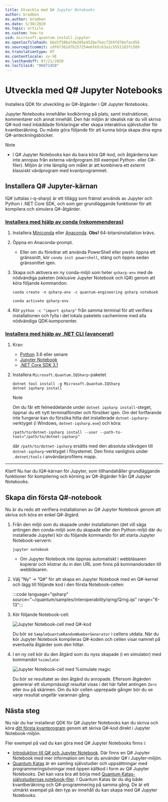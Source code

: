 ```yaml
---
title: Utveckla med Q# Jupyter Notebooks
author: bradben
ms.author: bradben
ms.date: 5/30/2020
ms.topic: article
ms.custom: how-to
uid: microsoft.quantum.install.jupyter
ms.openlocfilehash: bbd1f58ba7de205e452be7bac72b5fd78e7acd56
ms.sourcegitcommit: cdf67362d7b157254e6fe5c63a1c5551183fc589
ms.translationtype: HT
ms.contentlocale: sv-SE
ms.lasthandoff: 07/21/2020
ms.locfileid: "86871458"
---
```

# <a name="develop-with-q-jupyter-notebooks"></a>Utveckla med Q# Jupyter Notebooks

Installera QDK för utveckling av Q#-åtgärder i Q# Jupyter Notebooks.

Jupyter Notebooks innehåller kodkörning på plats, samt instruktioner, kommentarer och annat innehåll. Den här miljön är idealisk när du vill skriva Q#-kod med inbäddade förklaringar eller skapa interaktiva självstudier för kvantberäkning. Du måste göra följande för att kunna börja skapa dina egna Q#-anteckningsböcker.

> [!NOTE]
> * I Q# Jupyter Notebooks kan du bara köra Q#-kod, och åtgärderna kan inte anropas från externa värdprogram (till exempel Python- eller C#-filer). Miljön är inte lämplig om målet är att kombinera ett externt klassiskt värdprogram med kvantprogrammet.

## <a name="install-the-iq-jupyter-kernel"></a>Installera Q# Jupyter-kärnan

IQ# (uttalas i-q-sharp) är ett tillägg som främst används av Jupyter och Python i .NET Core SDK, och som ger grundläggande funktioner för att kompilera och simulera Q#-åtgärder.

### <a name="install-using-conda-recommended"></a>[Installera med hjälp av conda (rekommenderas)](#tab/tabid-conda)

1. Installera [Miniconda](https://docs.conda.io/en/latest/miniconda.html) eller [Anaconda](https://www.anaconda.com/products/individual#Downloads). **Obs!** 64-bitarsinstallation krävs.

1. Öppna en Anaconda-prompt.

   - Eller om du föredrar att använda PowerShell eller pwsh: öppna ett gränssnitt, kör `conda init powershell`, stäng och öppna sedan gränssnittet igen.

1. Skapa och aktivera en ny conda-miljö som heter `qsharp-env` med de nödvändiga paketen (inklusive Jupyter Notebook och IQ#) genom att köra följande kommandon:

    ```
    conda create -n qsharp-env -c quantum-engineering qsharp notebook

    conda activate qsharp-env
    ```

1. Kör `python -c "import qsharp"` från samma terminal för att verifiera installationen och fylla i det lokala paketets cacheminne med alla nödvändiga QDK-komponenter.

### <a name="install-using-net-cli-advanced"></a>[Installera med hjälp av .NET CLI (avancerat)](#tab/tabid-dotnetcli)

1. Krav:

    - [Python](https://www.python.org/downloads/) 3.6 eller senare
    - [Jupyter Notebook](https://jupyter.readthedocs.io/en/latest/install.html)
    - [.NET Core SDK 3.1](https://dotnet.microsoft.com/download/dotnet-core/3.1)

1. Installera `Microsoft.Quantum.IQSharp`-paketet.

    ```dotnetcli
    dotnet tool install -g Microsoft.Quantum.IQSharp
    dotnet iqsharp install
    ```

    > [!NOTE]
    > Om du får ett felmeddelande under `dotnet iqsharp install`-steget, öppnar du ett nytt terminalfönster och försöker igen.
    > Om det fortfarande inte fungerar kan du försöka hitta det installerade `dotnet-iqsharp`-verktyget (i Windows, `dotnet-iqsharp.exe`) och köra:
    > ```
    > /path/to/dotnet-iqsharp install --user --path-to-tool="/path/to/dotnet-iqsharp"
    > ```
    > där `/path/to/dotnet-iqsharp` ersätts med den absoluta sökvägen till `dotnet-iqsharp`-verktyget i filsystemet.
    > Den finns vanligtvis under `.dotnet/tools` i användarprofilens mapp.
    
***

Klart! Nu har du IQ#-kärnan för Jupyter, som tillhandahåller grundläggande funktioner för kompilering och körning av Q#-åtgärder från Q# Jupyter Notebooks.

## <a name="create-your-first-q-notebook"></a>Skapa din första Q#-notebook

Nu är du redo att verifiera installationen av Q# Jupyter Notebook genom att skriva och köra en enkel Q#-åtgärd.

1. Från den miljö som du skapade under installationen (det vill säga antingen den conda-miljö som du skapade eller den Python-miljö där du installerade Jupyter) kör du följande kommando för att starta Jupyter Notebook-servern:

    ```
    jupyter notebook
    ```

    - Om Jupyter Notebook inte öppnas automatiskt i webbläsaren kopierar och klistrar du in den URL som finns på kommandoraden till webbläsaren.

1. Välj ”Ny” → ”Q#” för att skapa en Jupyter Notebook med en Q#-kernel och lägg till följande kod i den första Notebook-cellen:

    :::code language="qsharp" source="~/quantum/samples/interoperability/qrng/Qrng.qs" range="6-13":::

1. Kör följande Notebook-cell:

    ![Jupyter Notebook-cell med Q#-kod](~/media/install-guide-jupyter.png)

    Du bör se `SampleQuantumRandomNumberGenerator` i cellens utdata. När du kör Jupyter Notebook kompileras Q#-koden och cellen visar namnet på eventuella åtgärder som den hittar.

1. I en ny cell kör du den åtgärd som du nyss skapade (i en simulator) med kommandot `%simulate`:

    ![Jupyter Notebook-cell med %simulate magic](~/media/install-guide-jupyter-simulate.png)

    Du bör se resultatet av den åtgärd du anropade. Eftersom åtgärden genererar ett slumpmässigt resultat visas i det här fallet antingen `Zero` eller `One` på skärmen. Om du kör cellen upprepade gånger bör du se varje resultat ungefär varannan gång.

## <a name="next-steps"></a>Nästa steg

Nu när du har installerat QDK för Q# Jupyter Notebooks kan du skriva och köra [ditt första kvantprogram](xref:microsoft.quantum.quickstarts.qrng) genom att skriva Q#-kod direkt i Jupyter Notebook-miljön.

Fler exempel på vad du kan göra med Q# Jupyter Notebooks finns i:

- [Introduktion till Q# och Jupyter Notebook](https://docs.microsoft.com/samples/microsoft/quantum/intro-to-qsharp-jupyter/). Där finns en Q# Jupyter Notebook med mer information om hur du använder Q# i Jupyter-miljön.
- [Quantum Katas](xref:microsoft.quantum.overview.katas) är en samling självstudier och uppsättningar med programmeringsövningar med öppen källkod i form av Q# Jupyter Notebooks. Det kan vara bra att börja med [Quantum Katas-självstudiernas notebook-filer](https://github.com/microsoft/QuantumKatas#tutorial-topics). I Quantum Katas lär du dig både kvantberäkning och Q#-programmering på samma gång. De är ett utmärkt exempel på den typ av innehåll du kan skapa med Q# Jupyter Notebooks.

